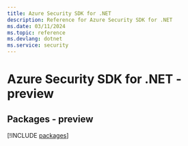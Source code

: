 ```yaml
---
title: Azure Security SDK for .NET
description: Reference for Azure Security SDK for .NET
ms.date: 03/11/2024
ms.topic: reference
ms.devlang: dotnet
ms.service: security
---
```

# Azure Security SDK for .NET - preview
## Packages - preview
[!INCLUDE [packages](security-index.md)]
